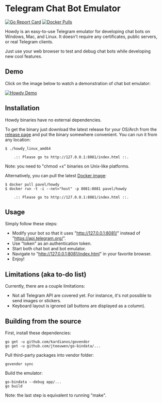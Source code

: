 Telegram Chat Bot Emulator
==========================

[![Go Report Card](https://goreportcard.com/badge/github.com/pavel-paulau/howdy)](https://goreportcard.com/report/github.com/pavel-paulau/howdy)
[![Docker Pulls](https://img.shields.io/docker/pulls/pavel/howdy.svg?maxAge=2592000)](https://hub.docker.com/r/pavel/howdy/)

Howdy is an easy-to-use Telegram emulator for developing chat bots on Windows, Mac, and Linux. It doesn't require any certificates, public servers, or real Telegram clients.

Just use your web browser to test and debug chat bots while developing new cool features.

Demo
----

Click on the image below to watch a demonstration of chat bot emulator:

[![Howdy Demo](http://i.imgur.com/yXufef8.png)](http://www.youtube.com/watch?v=nVvvGp0HtbQ)

Installation
------------

Howdy binaries have no external dependencies.

To get the binary just download the latest release for your OS/Arch from the [release page](https://github.com/pavel-paulau/howdy/releases) and put the binary somewhere convenient. You can run it from any location:

```
$ ./howdy_linux_amd64 

	.:: Please go to http://127.0.0.1:8081/index.html ::.
```

Note: you need to "chmod +x" binaries on Unix-like platforms.

Alternatively, you can pull the latest [Docker image](https://hub.docker.com/r/pavel/howdy/):

```
$ docker pull pavel/howdy
$ docker run -t -i --net="host" -p 8081:8081 pavel/howdy

	.:: Please go to http://127.0.0.1:8081/index.html ::.
```

Usage
-----

Simply follow these steps:
* Modify your bot so that it uses "http://127.0.0.1:8081/" instead of "https://api.telegram.org/".
* Use "token" as an authentication token.
* Start both chat bot and bot emulator.
* Navigate to "http://127.0.0.1:8081/index.html" in your favorite browser.
* Enjoy!

Limitations (aka to-do list)
---------------------------

Currently, there are a couple limitations:
* Not all Telegram API are covered yet. For instance, it's not possible to send images or stickers.
* Keyboard layout is ignored (all buttons are displayed as a column).

Building from the source
------------------------

First, install these dependencies:

```
go get -u github.com/kardianos/govendor
go get -u github.com/jteeuwen/go-bindata/...
```

Pull third-party packages into vendor folder:

```
govendor sync
```

Build the emulator:

```
go-bindata --debug app/...
go build
```

Note: the last step is equivalent to running "make".
